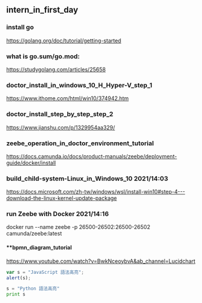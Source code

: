 ## intern_in_first_day
### install go
https://golang.org/doc/tutorial/getting-started
### what is go.sum/go.mod:
https://studygolang.com/articles/25658
### doctor_install_in_windows_10_H_Hyper-V_step_1
https://www.ithome.com/html/win10/374942.htm
### doctor_install_step_by_step_step_2
https://www.jianshu.com/p/1329954aa329/
### zeebe_operation_in_doctor_environment_tutorial
https://docs.camunda.io/docs/product-manuals/zeebe/deployment-guide/docker/install
### build_child-system-Linux_in_Windows_10  2021/14:03
https://docs.microsoft.com/zh-tw/windows/wsl/install-win10#step-4---download-the-linux-kernel-update-package
### run Zeebe with Docker 2021/14:16
docker run --name zeebe -p 26500-26502:26500-26502 camunda/zeebe:latest
#### **bpmn_diagram_tutorial
https://www.youtube.com/watch?v=BwkNceoybvA&ab_channel=Lucidchart
```javascript
var s = "JavaScript 語法高亮";
alert(s);
```

```python
s = "Python 語法高亮"
print s
```
